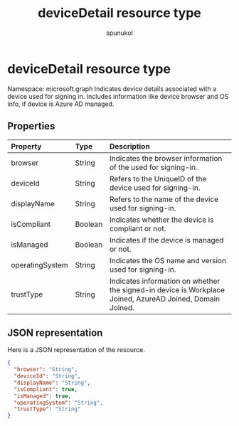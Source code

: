 ﻿---
title: "deviceDetail resource type"
description: "Indicates device details associated with a device used for signing in."
localization_priority: Normal
author: "spunukol"
ms.prod: "microsoft-identity-platform"
doc_type: resourcePageType
---

# deviceDetail resource type

Namespace: microsoft.graph
Indicates device details associated with a device used for signing in. Includes information like device browser and  OS info, if device is Azure AD managed.

## Properties

| Property        | Type    | Description                                                                                               |
| :-------------- | :------ | :-------------------------------------------------------------------------------------------------------- |
| browser         | String  | Indicates the browser information of the used for signing-in.                                             |
| deviceId        | String  | Refers to the UniqueID of the device used for signing-in.                                                 |
| displayName     | String  | Refers to the name of the device used for signing-in.                                                     |
| isCompliant     | Boolean | Indicates whether the device is compliant or not.                                                         |
| isManaged       | Boolean | Indicates if the device is managed or not.                                                                |
| operatingSystem | String  | Indicates the OS name and version used for signing-in.                                                    |
| trustType       | String  | Indicates information on whether the signed-in device is Workplace Joined, AzureAD Joined, Domain Joined. |

## JSON representation

Here is a JSON representation of the resource.

<!-- {
  "blockType": "resource",
  "optionalProperties": [

  ],
  "@odata.type": "microsoft.graph.deviceDetail"
}-->

```json
{
  "browser": "String",
  "deviceId": "String",
  "displayName": "String",
  "isCompliant": true,
  "isManaged": true,
  "operatingSystem": "String",
  "trustType": "String"
}

```

<!-- uuid: 8fcb5dbc-d5aa-4681-8e31-b001d5168d79
2015-10-25 14:57:30 UTC -->

<!-- {
  "type": "#page.annotation",
  "description": "deviceDetail resource",
  "keywords": "",
  "section": "documentation",
  "tocPath": ""
}-->
